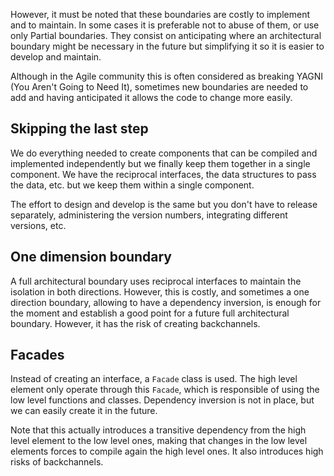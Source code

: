 However, it must be noted that these boundaries are costly to implement and to maintain. In some cases it is preferable not to abuse of them, or use only Partial boundaries. They consist on anticipating where an architectural boundary might be necessary in the future but simplifying it so it is easier to develop and maintain.

Although in the Agile community this is often considered as breaking YAGNI (You Aren't Going to Need It), sometimes new boundaries are needed to add and having anticipated it allows the code to change more easily.

Skipping the last step
-----------
We do everything needed to create components that can be compiled and implemented independently but we finally keep them together in a single component. We have the reciprocal interfaces, the data structures to pass the data, etc. but we keep them within a single component.

The effort to design and develop is the same but you don't have to release separately, administering the version numbers, integrating different versions, etc.

One dimension boundary
--------------
A full architectural boundary uses reciprocal interfaces to maintain the isolation in both directions. However, this is costly, and sometimes a one direction boundary, allowing to have a dependency inversion, is enough for the moment and establish a good point for a future full architectural boundary. However, it has the risk of creating backchannels.

Facades
-----
Instead of creating an interface, a `Facade` class is used. The high level element only operate through this `Facade`, which is responsible of using the low level functions and classes. Dependency inversion is not in place, but we can easily create it in the future.

Note that this actually introduces a transitive dependency from the high level element to the low level ones, making that changes in the low level elements forces to compile again the high level ones. It also introduces high risks of backchannels.